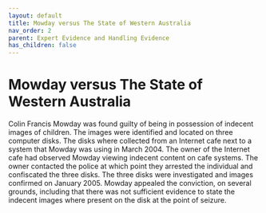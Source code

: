 ```yaml
---
layout: default
title: Mowday versus The State of Western Australia
nav_order: 2
parent: Expert Evidence and Handling Evidence
has_children: false
---
```


# Mowday versus The State of Western Australia

Colin Francis Mowday was found guilty of being in possession of indecent images of children. The images were identified and located on three computer disks. The disks where collected from an Internet cafe next to a system that Mowday was using in March 2004. The owner of the Internet cafe had observed Mowday viewing indecent content on cafe systems. The owner contacted the police at which point they arrested the individual and confiscated the three disks. The three disks were investigated and images confirmed on January 2005. Mowday appealed the conviction, on several grounds, including that there was not sufficient evidence to state the indecent images where present on the disk at the point of seizure.
